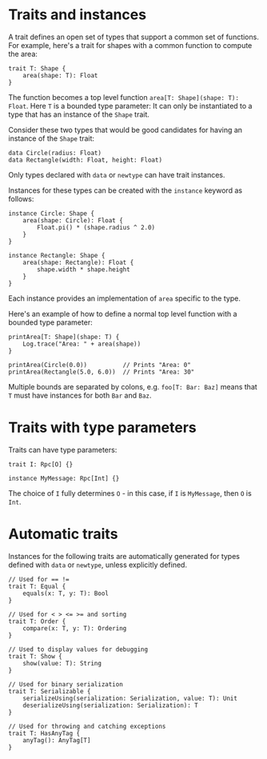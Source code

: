 # Traits and instances

A trait defines an open set of types that support a common set of functions. 
For example, here's a trait for shapes with a common function to compute the area:

```firefly
trait T: Shape {
    area(shape: T): Float
}
```

The function becomes a top level function `area[T: Shape](shape: T): Float`.
Here `T` is a bounded type parameter: It can only be instantiated to a type that has an instance of the `Shape` trait.

Consider these two types that would be good candidates for having an instance of the `Shape` trait:

```firefly
data Circle(radius: Float)
data Rectangle(width: Float, height: Float)
```

Only types declared with `data` or `newtype` can have trait instances.

Instances for these types can be created with the `instance` keyword as follows:

```firefly
instance Circle: Shape {
    area(shape: Circle): Float {
        Float.pi() * (shape.radius ^ 2.0)
    }
}

instance Rectangle: Shape {
    area(shape: Rectangle): Float {
        shape.width * shape.height
    }
}
```

Each instance provides an implementation of `area` specific to the type.

Here's an example of how to define a normal top level function with a bounded type parameter:

```firefly
printArea[T: Shape](shape: T) {
    Log.trace("Area: " + area(shape))
}

printArea(Circle(0.0))          // Prints "Area: 0"
printArea(Rectangle(5.0, 6.0))  // Prints "Area: 30"
```

Multiple bounds are separated by colons, e.g. `foo[T: Bar: Baz]` means that `T` must have instances for both `Bar` and `Baz`.


# Traits with type parameters

Traits can have type parameters:

```firefly
trait I: Rpc[O] {}

instance MyMessage: Rpc[Int] {}
```

The choice of `I` fully determines `O` - in this case, if `I` is `MyMessage`, then `O` is `Int`.


# Automatic traits

Instances for the following traits are automatically generated for types defined with `data` or `newtype`, unless explicitly defined.

```firefly
// Used for == !=
trait T: Equal {
    equals(x: T, y: T): Bool
}

// Used for < > <= >= and sorting
trait T: Order {
    compare(x: T, y: T): Ordering
}

// Used to display values for debugging
trait T: Show {
    show(value: T): String
}

// Used for binary serialization
trait T: Serializable {
    serializeUsing(serialization: Serialization, value: T): Unit
    deserializeUsing(serialization: Serialization): T
}

// Used for throwing and catching exceptions
trait T: HasAnyTag {
    anyTag(): AnyTag[T]
}
```
